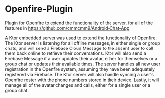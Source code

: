 # Openfire-Plugin
Plugin for Openfire to extend the functionality of the server, for all of the features in https://github.com/cmmcmm9/Android-Chat-App

A Ktor embedded server was used to extend the functionality of Openfire. The Ktor server is listening for all offline messages, in either single or group chats, and will send a Firebase Cloud Message to the absent user to call them back online to retrieve their conversations. Ktor will also send a Firebase Message if a user updates their avatar, either for themselves or a group chat or updates their available times. The server handles all new user registration in the Openfire system, assuming they have been adequately registered via Firebase. The Ktor server will also handle syncing a user's Openfire roster with the phone numbers stored in their device. Lastly, it will manage all of the avatar changes and calls, either for a single user or a group chat.
